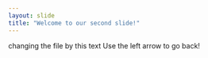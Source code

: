 ```yaml
---
layout: slide
title: "Welcome to our second slide!"
---
```

changing the file by this text
Use the left arrow to go back!

